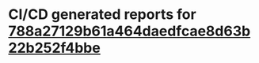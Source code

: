 # CI/CD generated reports for [788a27129b61a464daedfcae8d63b22b252f4bbe](https://github.com/hydephp/develop/commit/788a27129b61a464daedfcae8d63b22b252f4bbe)
